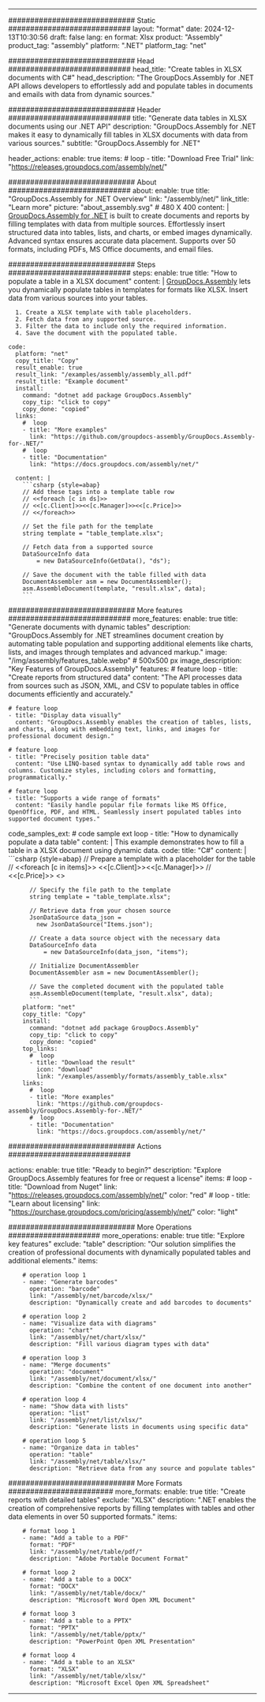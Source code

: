 



---
############################# Static ############################
layout: "format"
date:  2024-12-13T10:30:56
draft: false
lang: en
format: Xlsx
product: "Assembly"
product_tag: "assembly"
platform: ".NET"
platform_tag: "net"

############################# Head ############################
head_title: "Create tables in XLSX documents with C#"
head_description: "The GroupDocs.Assembly for .NET API allows developers to effortlessly add and populate tables in documents and emails with data from dynamic sources."

############################# Header ############################
title: "Generate data tables in XLSX documents using our .NET API" 
description: "GroupDocs.Assembly for .NET makes it easy to dynamically fill tables in XLSX documents with data from various sources."
subtitle: "GroupDocs.Assembly for .NET" 

header_actions:
  enable: true
  items:
    #  loop
    - title: "Download Free Trial"
      link: "https://releases.groupdocs.com/assembly/net/"
      
############################# About ############################
about:
    enable: true
    title: "GroupDocs.Assembly for .NET Overview"
    link: "/assembly/net/"
    link_title: "Learn more"
    picture: "about_assembly.svg" # 480 X 400
    content: |
       [GroupDocs.Assembly for .NET](/assembly/net/) is built to create documents and reports by filling templates with data from multiple sources. Effortlessly insert structured data into tables, lists, and charts, or embed images dynamically. Advanced syntax ensures accurate data placement. Supports over 50 formats, including PDFs, MS Office documents, and email files.

############################# Steps ############################
steps:
    enable: true
    title: "How to populate a table in a XLSX document"
    content: |
      [GroupDocs.Assembly](/assembly/net/) lets you dynamically populate tables in templates for formats like XLSX. Insert data from various sources into your tables.
      
      1. Create a XLSX template with table placeholders.
      2. Fetch data from any supported source.
      3. Filter the data to include only the required information.
      4. Save the document with the populated table.
   
    code:
      platform: "net"
      copy_title: "Copy"
      result_enable: true
      result_link: "/examples/assembly/assembly_all.pdf"
      result_title: "Example document"
      install:
        command: "dotnet add package GroupDocs.Assembly"
        copy_tip: "click to copy"
        copy_done: "copied"
      links:
        #  loop
        - title: "More examples"
          link: "https://github.com/groupdocs-assembly/GroupDocs.Assembly-for-.NET/"
        #  loop
        - title: "Documentation"
          link: "https://docs.groupdocs.com/assembly/net/"
          
      content: |
        ```csharp {style=abap}
        // Add these tags into a template table row
        // <<foreach [c in ds]>>
        // <<[c.Client]>><<[c.Manager]>><<[c.Price]>>
        // <</foreach>>

        // Set the file path for the template
        string template = "table_template.xlsx";

        // Fetch data from a supported source
        DataSourceInfo data 
            = new DataSourceInfo(GetData(), "ds");

        // Save the document with the table filled with data
        DocumentAssembler asm = new DocumentAssembler();
        asm.AssembleDocument(template, "result.xlsx", data);
        ```            

############################# More features ############################
more_features:
  enable: true
  title: "Generate documents with dynamic tables"
  description: "GroupDocs.Assembly for .NET streamlines document creation by automating table population and supporting additional elements like charts, lists, and images through templates and advanced markup."
  image: "/img/assembly/features_table.webp" # 500x500 px
  image_description: "Key Features of GroupDocs.Assembly"
  features:
    # feature loop
    - title: "Create reports from structured data"
      content: "The API processes data from sources such as JSON, XML, and CSV to populate tables in office documents efficiently and accurately."

    # feature loop
    - title: "Display data visually"
      content: "GroupDocs.Assembly enables the creation of tables, lists, and charts, along with embedding text, links, and images for professional document design."

    # feature loop
    - title: "Precisely position table data"
      content: "Use LINQ-based syntax to dynamically add table rows and columns. Customize styles, including colors and formatting, programmatically."

    # feature loop
    - title: "Supports a wide range of formats"
      content: "Easily handle popular file formats like MS Office, OpenOffice, PDF, and HTML. Seamlessly insert populated tables into supported document types."
      
  code_samples_ext:
    # code sample ext loop
    - title: "How to dynamically populate a data table"
      content: |
        This example demonstrates how to fill a table in a XLSX document using dynamic data.
      code:
        title: "C#"
        content: |
          ```csharp {style=abap}
          // Prepare a template with a placeholder for the table
          // <<foreach [c in items]>> <<[c.Client]>><<[c.Manager]>>
          // <<[c.Price]>> <</foreach>>

          // Specify the file path to the template
          string template = "table_template.xlsx";

          // Retrieve data from your chosen source
          JsonDataSource data_json = 
            new JsonDataSource("Items.json");

          // Create a data source object with the necessary data
          DataSourceInfo data 
              = new DataSourceInfo(data_json, "items");

          // Initialize DocumentAssembler
          DocumentAssembler asm = new DocumentAssembler();

          // Save the completed document with the populated table
          asm.AssembleDocument(template, "result.xlsx", data);
          ```
        platform: "net"
        copy_title: "Copy"
        install:
          command: "dotnet add package GroupDocs.Assembly"
          copy_tip: "click to copy"
          copy_done: "copied"
        top_links:
          #  loop
          - title: "Download the result"
            icon: "download"
            link: "/examples/assembly/formats/assembly_table.xlsx"
        links:
          #  loop
          - title: "More examples"
            link: "https://github.com/groupdocs-assembly/GroupDocs.Assembly-for-.NET/"
          #  loop
          - title: "Documentation"
            link: "https://docs.groupdocs.com/assembly/net/"
            

            


############################# Actions ############################

actions:
  enable: true
  title: "Ready to begin?"
  description: "Explore GroupDocs.Assembly features for free or request a license"
  items:
    #  loop
    - title: "Download from Nuget"
      link: "https://releases.groupdocs.com/assembly/net/"
      color: "red"
        #  loop
    - title: "Learn about licensing"
      link: "https://purchase.groupdocs.com/pricing/assembly/net/"
      color: "light"


############################# More Operations #####################
more_operations:
    enable: true
    title: "Explore key features"
    exclude: "table"
    description: "Our solution simplifies the creation of professional documents with dynamically populated tables and additional elements."
    items: 
          
        # operation loop 1
        - name: "Generate barcodes"
          operation: "barcode"
          link: "/assembly/net/barcode/xlsx/"
          description: "Dynamically create and add barcodes to documents"

        # operation loop 2
        - name: "Visualize data with diagrams"
          operation: "chart"
          link: "/assembly/net/chart/xlsx/"
          description: "Fill various diagram types with data"

        # operation loop 3
        - name: "Merge documents"
          operation: "document"
          link: "/assembly/net/document/xlsx/"
          description: "Combine the content of one document into another"

        # operation loop 4
        - name: "Show data with lists"
          operation: "list"
          link: "/assembly/net/list/xlsx/"
          description: "Generate lists in documents using specific data"

        # operation loop 5
        - name: "Organize data in tables"
          operation: "table"
          link: "/assembly/net/table/xlsx/"
          description: "Retrieve data from any source and populate tables"
         
          
############################# More Formats ########################
more_formats:
    enable: true
    title: "Create reports with detailed tables"
    exclude: "XLSX"
    description: ".NET enables the creation of comprehensive reports by filling templates with tables and other data elements in over 50 supported formats."
    items: 
          
        # format loop 1
        - name: "Add a table to a PDF"
          format: "PDF"
          link: "/assembly/net/table/pdf/"
          description: "Adobe Portable Document Format"
          
        # format loop 2
        - name: "Add a table to a DOCX"
          format: "DOCX"
          link: "/assembly/net/table/docx/"
          description: "Microsoft Word Open XML Document"
          
        # format loop 3
        - name: "Add a table to a PPTX"
          format: "PPTX"
          link: "/assembly/net/table/pptx/"
          description: "PowerPoint Open XML Presentation"
          
        # format loop 4
        - name: "Add a table to an XLSX"
          format: "XLSX"
          link: "/assembly/net/table/xlsx/"
          description: "Microsoft Excel Open XML Spreadsheet"


          

---